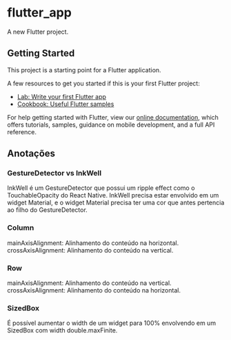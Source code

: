 # flutter_app

A new Flutter project.

## Getting Started

This project is a starting point for a Flutter application.

A few resources to get you started if this is your first Flutter project:

- [Lab: Write your first Flutter app](https://flutter.dev/docs/get-started/codelab)
- [Cookbook: Useful Flutter samples](https://flutter.dev/docs/cookbook)

For help getting started with Flutter, view our
[online documentation](https://flutter.dev/docs), which offers tutorials,
samples, guidance on mobile development, and a full API reference.

## Anotações

### GestureDetector vs InkWell

InkWell é um GestureDetector que possui um ripple effect como o TouchableOpacity do React Native. 
InkWell precisa estar envolvido em um widget Material, e o widget Material precisa ter uma cor que antes pertencia ao filho do GestureDetector.

### Column
mainAxisAlignment: Alinhamento do conteúdo na horizontal.
crossAxisAlignment: Alinhamento do conteúdo na vertical.

### Row
mainAxisAlignment: Alinhamento do conteúdo na vertical.
crossAxisAlignment: Alinhamento do conteúdo na horizontal.

### SizedBox
É possível aumentar o width de um widget para 100% envolvendo em um SizedBox com width double.maxFinite.


